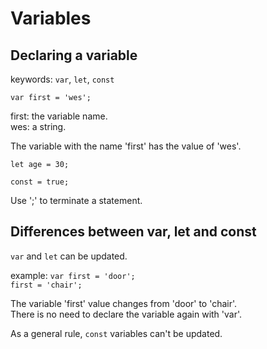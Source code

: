 # Variables
## Declaring a variable

keywords: `var`, `let`, `const`

`var first = 'wes';`

first: the variable name.  
wes: a string.

The variable with the name 'first' has the value of 'wes'.  

`let age = 30;`

`const = true;`

Use ';' to terminate a statement.  

## Differences between var, let and const

`var` and `let` can be updated.  

example:
`var first = 'door';`  
`first = 'chair';`

The variable 'first' value changes from 'door' to 'chair'.   
There is no need to declare the variable again with 'var'.  

As a general rule, `const` variables can't be updated.  